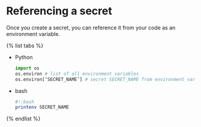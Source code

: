 # Referencing a secret

Once you create a secret, you can reference it from your code as an environment variable.

{% list tabs %}

- Python

   ```python
   import os
   os.environ # list of all environment variables
   os.environ[‘SECRET_NAME’] # secret SECRET_NAME from environment variables
   ```

- bash

   ```bash
   #!:bash
   printenv SECRET_NAME
   ```

{% endlist %}